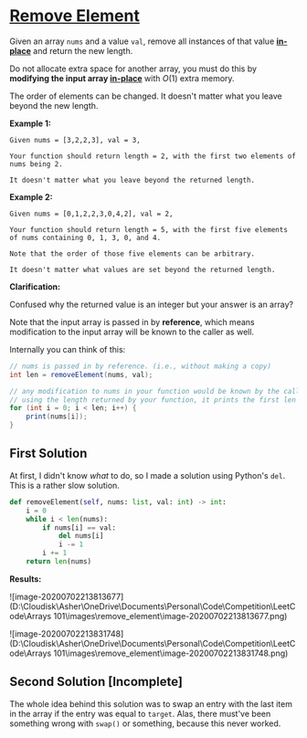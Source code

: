 # [Remove Element](https://leetcode.com/explore/featured/card/fun-with-arrays/526/deleting-items-from-an-array/3247/)

Given an array `nums` and a value `val`, remove all instances of that value [**in-place**](https://en.wikipedia.org/wiki/In-place_algorithm) and return the new length.

Do not allocate extra space for another array, you must do this by **modifying the input array [in-place](https://en.wikipedia.org/wiki/In-place_algorithm)** with $O(1)$ extra memory.

The order of elements can be changed. It doesn't matter what you leave beyond the new length.

**Example 1:**

```
Given nums = [3,2,2,3], val = 3,

Your function should return length = 2, with the first two elements of nums being 2.

It doesn't matter what you leave beyond the returned length.
```

**Example 2:**

```
Given nums = [0,1,2,2,3,0,4,2], val = 2,

Your function should return length = 5, with the first five elements of nums containing 0, 1, 3, 0, and 4.

Note that the order of those five elements can be arbitrary.

It doesn't matter what values are set beyond the returned length.
```

**Clarification:**

Confused why the returned value is an integer but your answer is an array?

Note that the input array is passed in by **reference**, which means modification to the input array will be known to the caller as well.

Internally you can think of this:

```java
// nums is passed in by reference. (i.e., without making a copy)
int len = removeElement(nums, val);

// any modification to nums in your function would be known by the caller.
// using the length returned by your function, it prints the first len elements.
for (int i = 0; i < len; i++) {
    print(nums[i]);
}
```

## First Solution

At first, I didn't know *what* to do, so I made a solution using Python's `del`. This is a rather slow solution.

```python
def removeElement(self, nums: list, val: int) -> int:
    i = 0
    while i < len(nums):
        if nums[i] == val:
            del nums[i]
            i -= 1
        i += 1
    return len(nums)
```

**Results:**

![image-20200702213813677](D:\Cloudisk\Asher\OneDrive\Documents\Personal\Code\Competition\LeetCode\Arrays 101\images\remove_element\image-20200702213813677.png)

![image-20200702213831748](D:\Cloudisk\Asher\OneDrive\Documents\Personal\Code\Competition\LeetCode\Arrays 101\images\remove_element\image-20200702213831748.png)

## Second Solution [Incomplete]

The whole idea behind this solution was to swap an entry with the last item in the array if the entry was equal to `target`. Alas, there must've been something wrong with `swap()` or something, because this never worked.

